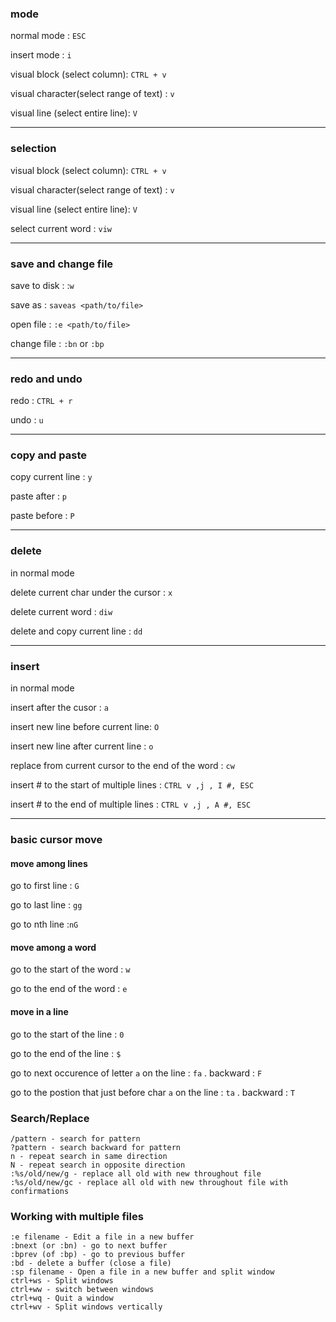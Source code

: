 ### mode

normal mode : `ESC`

insert mode : `i`

visual block (select column): `CTRL + v`

visual character(select range of text) : `v`

visual line (select entire line): `V`



---

### selection 

visual block (select column): `CTRL + v`

visual character(select range of text) : `v`

visual line (select entire line): `V`

select current word : `viw`



---

### save and change file

save to disk : :`w`

save as : `saveas <path/to/file>`

open file : `:e <path/to/file>`

change file : `:bn` or `:bp` 



---

### redo and undo

redo : `CTRL + r`

undo : `u`



---

### copy and paste

copy current line : `y`

paste after : `p`

paste before : `P`



---

### delete

in normal mode 

delete current char under the cursor : `x`

delete current word : `diw`

delete and copy current line : `dd`



---

### insert 

in normal mode 

insert after the cusor : `a`

insert new line before current line: `O`

insert new line after current line : `o`

replace from current cursor to the end of the word : `cw`

insert # to the start of multiple lines : `CTRL v ,j , I #, ESC `

insert # to the end of multiple lines : `CTRL v ,j , A #, ESC `



---

### basic cursor move

#### move among lines

go to first line : `G`

go to last line : `gg`

go to nth line :`nG`

#### move among a word

go to the start of the word : `w`

go to the end of the word : `e`

#### move in a line 

go to the start of the line : `0`

go to the end of the line : `$`

go to next occurence of letter `a`  on the line : `fa` . backward : `F`

go to the postion that just before char `a` on the line : `ta` . backward : `T`


### Search/Replace

```
/pattern - search for pattern
?pattern - search backward for pattern
n - repeat search in same direction
N - repeat search in opposite direction
:%s/old/new/g - replace all old with new throughout file
:%s/old/new/gc - replace all old with new throughout file with confirmations
```

### Working with multiple files

```
:e filename - Edit a file in a new buffer
:bnext (or :bn) - go to next buffer
:bprev (of :bp) - go to previous buffer
:bd - delete a buffer (close a file)
:sp filename - Open a file in a new buffer and split window
ctrl+ws - Split windows
ctrl+ww - switch between windows
ctrl+wq - Quit a window
ctrl+wv - Split windows vertically
```